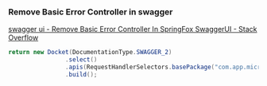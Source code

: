 ###  Remove Basic Error Controller in swagger


[swagger ui - Remove Basic Error Controller In SpringFox SwaggerUI - Stack Overflow](https://stackoverflow.com/questions/32941917/remove-basic-error-controller-in-springfox-swaggerui)


 

```java
return new Docket(DocumentationType.SWAGGER_2)
                .select()
                .apis(RequestHandlerSelectors.basePackage("com.app.microservice"))
                .build();
```
